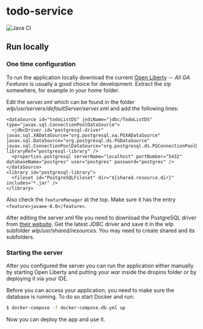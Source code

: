 # todo-service 

![Java CI](https://github.com/cwansart/testcontainers-university/workflows/Java%20CI/badge.svg)

## Run locally

### One time configuration

To run the application locally download the current [Open Liberty](https://openliberty.io/downloads/#runtime_releases) -- _All GA Features_ is usually a good choice for development. Extract the zip somewhere, for example in your home folder.

Edit the _server.xml_ which can be found in the folder _wlp/usr/servers/defaultServer/server.xml_ and add the following lines:

```
<dataSource id="todoListDS" jndiName="jdbc/TodoListDS" type="javax.sql.ConnectionPoolDataSource">
  <jdbcDriver id="postgresql-driver" javax.sql.XADataSource="org.postgresql.xa.PGXADataSource" javax.sql.DataSource="org.postgresql.ds.PGDataSource" javax.sql.ConnectionPoolDataSource="org.postgresql.ds.PGConnectionPoolDataSource" libraryRef="postgresql-library" />
  <properties.postgresql serverName="localhost" portNumber="5432" databaseName="postgres" user="postgres" password="postgres" />
</dataSource>
<library id="postgresql-library">
  <fileset id="PostgreSQLFileset" dir="${shared.resource.dir}" includes="*.jar" />
</library>
```

Also check the `featureManager` at the top. Make sure it has the entry `<feature>javaee-8.0</feature>`.

After editing the server.xml file you need to download the PostgreSQL driver from [their website](https://jdbc.postgresql.org/download.html). Get the latest JDBC driver and save it in the wlp subfolder _wlp/usr/shared/resources_. You may need to create shared and its subfolders.

### Starting the server

After you configured the server you can run the application either manually by starting Open Liberty and putting your _war_ inside the dropins folder or by deploying it via your IDE.

Before you can access your application, you need to make sure the database is running. To do so start Docker and run:

```bash
$ docker-compose -f docker-compose.db.yml up
```

Now you can deploy the app and use it.
